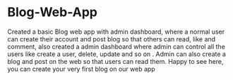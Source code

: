 # Blog-Web-App
Created a basic Blog web app with admin dashboard, where a normal user can create their account and post blog so that others can read, like and comment, also created a admin dashboard where admin can control all the users like create a user, delete, update and so on . Admin can also create a blog and post on the web so that users can read them.
Happy to see here, you can create your very first blog on our web app